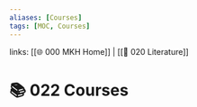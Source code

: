 ```yaml
---
aliases: [Courses]
tags: [MOC, Courses]
---
```

links: [[🌐 000 MKH Home]] | [[📖 020 Literature]]

# 📚 022 Courses
